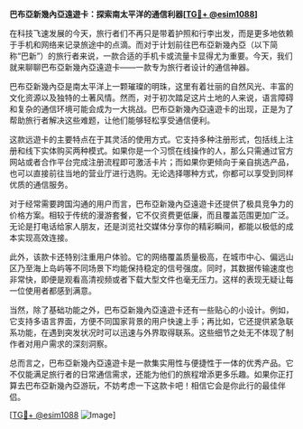 **巴布亞新幾內亞遠遊卡：探索南太平洋的通信利器[[TG💪+ @esim1088](https://t.me/s/esim1088)]**

在科技飞速发展的今天，旅行者们不再只是带着护照和行李出发，而是更多地依赖于手机和网络来记录旅途中的点滴。而对于计划前往巴布亞新幾內亞（以下简称“巴新”）的旅行者来说，一款合适的手机卡或流量卡显得尤为重要。今天，我们就来聊聊巴布亞新幾內亞遠遊卡——一款专为旅行者设计的通信神器。

巴布亞新幾內亞是南太平洋上一颗璀璨的明珠，这里有着壮丽的自然风光、丰富的文化资源以及独特的土著风情。然而，对于初次踏足这片土地的人来说，语言障碍和复杂的通信环境可能会成为一大挑战。巴布亞新幾內亞遠遊卡的出现，正是为了帮助旅行者解决这些难题，让他们能够轻松享受通信便利。

这款远遊卡的主要特点在于其灵活的使用方式。它支持多种注册形式，包括线上注册和线下实体购买两种模式。如果你是一个习惯在线操作的人，那么只需通过官方网站或者合作平台完成注册流程即可激活卡片；而如果你更倾向于亲自挑选产品，也可以直接前往当地的营业厅进行选购。无论选择哪种方式，你都可以享受到同样优质的通信服务。

对于经常需要跨国沟通的用户而言，巴布亞新幾內亞遠遊卡还提供了极具竞争力的价格方案。相较于传统的漫游套餐，它不仅资费更低廉，而且覆盖范围更加广泛。无论是打电话给家人朋友，还是浏览社交媒体分享你的精彩瞬间，都能以极低的成本实现高效连接。

此外，该款卡还特别注重用户体验。它的网络覆盖质量极高，在城市中心、偏远山区乃至海上岛屿等不同场景下均能保持稳定的信号强度。同时，其数据传输速度也非常快，即便是观看高清视频或者下载大型文件也毫无压力。这样的表现无疑让每一位使用者都感到满意。

当然，除了基础功能之外，巴布亞新幾內亞遠遊卡还有一些贴心的小设计。例如，它支持多语言界面，方便不同国家背景的用户快速上手；再比如，它还提供紧急联系功能，在遇到突发状况时可以迅速与外界取得联系。这些细节之处无不体现了制作者对用户需求的深刻洞察。

总而言之，巴布亞新幾內亞遠遊卡是一款集实用性与便捷性于一体的优秀产品。它不仅能满足旅行者的日常通信需求，还能为他们的旅程增添更多乐趣。如果你正打算去巴布亞新幾內亞游玩，不妨考虑一下这款卡吧！相信它会是你此行的最佳伴侣。

[[TG💪+ @esim1088](https://t.me/s/esim1088) ![Image](https://i.postimg.cc/4NQfJmqS/Snipaste-2025-05-13-00-14-12.png)]